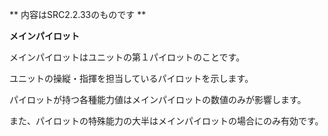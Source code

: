 ** 内容はSRC2.2.33のものです **

**メインパイロット**

メインパイロットはユニットの第１パイロットのことです。

ユニットの操縦・指揮を担当しているパイロットを示します。

パイロットが持つ各種能力値はメインパイロットの数値のみが影響します。

また、パイロットの特殊能力の大半はメインパイロットの場合にのみ有効です。
